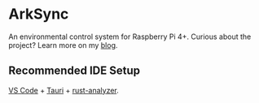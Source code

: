 # ArkSync

An environmental control system for Raspberry Pi 4+. Curious about the project? Learn more on my [blog](https://theredfi.sh/).

## Recommended IDE Setup

[VS Code](https://code.visualstudio.com/) + [Tauri](https://marketplace.visualstudio.com/items?itemName=tauri-apps.tauri-vscode) + [rust-analyzer](https://marketplace.visualstudio.com/items?itemName=rust-lang.rust-analyzer).
